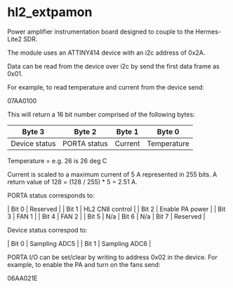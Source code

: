 # hl2_extpamon
Power amplifier instrumentation board designed to couple to the Hermes-Lite2
SDR. 

The module uses an ATTINY414 device with an i2c address of 0x2A. 

Data can be read from the device over i2c by send the first data frame as 0x01.

For example, to read temperature and current from the device send:

07AA0100

This will return a 16 bit number comprised of the following bytes:

| Byte 3  | Byte 2 | Byte 1  | Byte 0 |
| ----------- | ----------- |----------- | ----------- |
| Device status      | PORTA status       |Current      | Temperature |

Temperature = e.g. 26 is 26 deg C

Current is scaled to a maximum current of 5 A represented in 255 bits. A return value of 128 = (128 / 255) * 5 = 2.51 A.

PORTA status corresponds to:

| Bit 0 | Reserved |
| Bit 1 | HL2 CN8 control |
| Bit 2 | Enable PA power |
| Bit 3 | FAN 1 |
| Bit 4 | FAN 2 |
| Bit 5 | N/a
| Bit 6 | N/a
| Bit 7 | Reserved |

Device status correspod to:

| Bit 0 | Sampling ADC5 |
| Bit 1 | Sampling ADC6 |

PORTA I/O can be set/clear by writing to address 0x02 in the device. For
example, to enable the PA and turn on the fans send:

06AA021E
